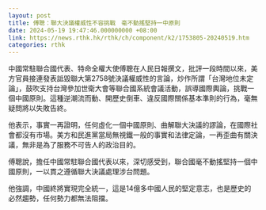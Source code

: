 ```yaml
---
layout: post
title: 傅聰：聯大決議權威性不容挑戰　毫不動搖堅持一中原則
date: 2024-05-19 19:47:46.000000000 +08:00
link: https://news.rthk.hk/rthk/ch/component/k2/1753805-20240519.htm
categories: rthk
---
```


中國常駐聯合國代表、特命全權大使傅聰在人民日報撰文，批評一段時間以來，美方官員接連發表詆毀聯大第2758號決議權威性的言論，炒作所謂「台灣地位未定論」，鼓吹支持台灣參加世衛大會等聯合國系統會議活動，誤導國際輿論，挑戰一個中國原則。這種逆潮流而動、開歷史倒車、違反國際關係基本準則的行為，毫無疑問將以失敗告終。

他表示，事實一再證明，任何虛化一個中國原則、曲解聯大決議的謬論，在國際社會都沒有市場。美方和民進黨當局無視鐵一般的事實和法律定論，一再歪曲有關決議，無非是為了服務不可告人的政治目的。

傅聰說，擔任中國常駐聯合國代表以來，深切感受到，聯合國毫不動搖堅持一個中國原則，一以貫之遵循聯大決議處理涉台問題。

他強調，中國終將實現完全統一，這是14億多中國人民的堅定意志，也是歷史的必然趨勢，任何勢力都無法阻擋。
